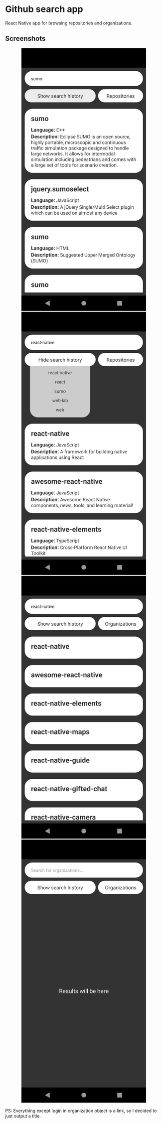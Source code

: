 # Github search app

React Native app for browsing repositories and organizations.

## Screenshots
<p align="center">
<img src="https://github.com/PeeckDann/itlabel-tt/blob/main/assets/screenshots/Screenshot_1.png" alt="Screenshot_1" width="400"/> <img src="https://github.com/PeeckDann/itlabel-tt/blob/main/assets/screenshots/Screenshot_2.png" alt="Screenshot_2" width="400"/>
<img src="https://github.com/PeeckDann/itlabel-tt/blob/main/assets/screenshots/Screenshot_3.png" alt="Screenshot_3" width="400"/> <img src="https://github.com/PeeckDann/itlabel-tt/blob/main/assets/screenshots/Screenshot_4.png" alt="Screenshot_4" width="400"/>
</p>

PS: Everything except login in organization object is a link, so I decided to just output a title.
